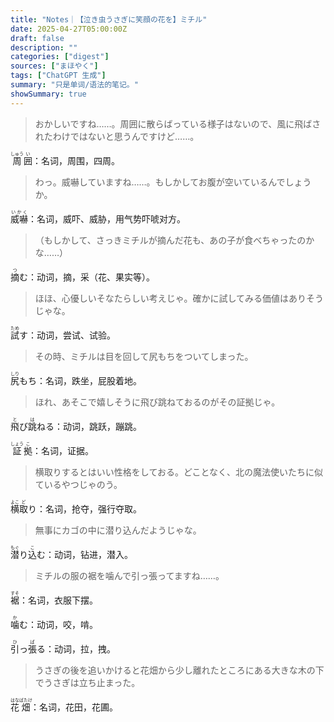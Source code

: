 ```yaml
---
title: "Notes｜【泣き虫うさぎに笑顔の花を】ミチル"
date: 2025-04-27T05:00:00Z
draft: false
description: ""
categories: ["digest"]
sources: ["まほやく"]
tags: ["ChatGPT 生成"]
summary: "只是单词/语法的笔记。"
showSummary: true
---
```


>おかしいですね……。周囲に散らばっている様子はないので、風に飛ばされたわけではないと思うんですけど……。

<ruby>周<rt>しゅう</rt></ruby><ruby>囲<rt>い</rt></ruby>：名词，周围，四周。

>わっ。威嚇していますね……。もしかしてお腹が空いているんでしょうか。

<ruby>威嚇<rt>いかく</rt></ruby>：名词，威吓、威胁，用气势吓唬对方。

>（もしかして、さっきミチルが摘んだ花も、あの子が食べちゃったのかな……）

<ruby>摘<rt>つ</rt></ruby>む：动词，摘，采（花、果实等）。

>ほほ、心優しいそなたらしい考えじゃ。確かに試してみる価値はありそうじゃな。

<ruby>試<rt>ため</rt></ruby>す：动词，尝试、试验。

>その時、ミチルは目を回して尻もちをついてしまった。

<ruby>尻<rt>しり</rt></ruby>もち：名词，跌坐，屁股着地。

>ほれ、あそこで嬉しそうに飛び跳ねておるのがその証拠じゃ。

<ruby>飛<rt>と</rt></ruby>び<ruby>跳<rt>は</rt></ruby>ねる：动词，跳跃，蹦跳。

<ruby>証<rt>しょう</rt></ruby><ruby>拠<rt>こ</rt></ruby>：名词，证据。

>横取りするとはいい性格をしておる。どことなく、北の魔法使いたちに似ているやつじゃのう。

<ruby>横<rt>よこ</rt></ruby><ruby>取<rt>ど</rt></ruby>り：名词，抢夺，强行夺取。

>無事にカゴの中に潜り込んだようじゃな。

<ruby>潜<rt>もぐ</rt></ruby>り<ruby>込<rt>こ</rt></ruby>む：动词，钻进，潜入。

>ミチルの服の裾を噛んで引っ張ってますね……。

<ruby>裾<rt>すそ</rt></ruby>：名词，衣服下摆。

<ruby>噛<rt>か</rt></ruby>む：动词，咬，啃。

<ruby>引<rt>ひ</rt></ruby>っ<ruby>張<rt>ぱ</rt></ruby>る：动词，拉，拽。

>うさぎの後を追いかけると花畑から少し離れたところにある大きな木の下でうさぎは立ち止まった。

<ruby>花<rt>はな</rt></ruby><ruby>畑<rt>ばたけ</rt></ruby>：名词，花田，花圃。

